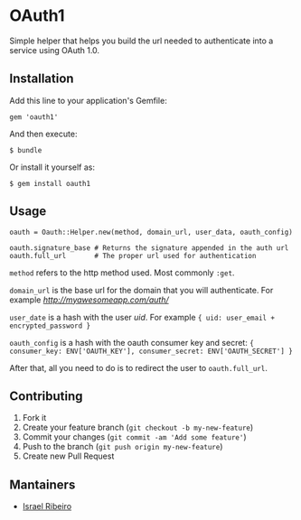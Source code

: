 # OAuth1

Simple helper that helps you build the url needed to authenticate into a service using OAuth 1.0.

## Installation

Add this line to your application's Gemfile:

    gem 'oauth1'

And then execute:

    $ bundle

Or install it yourself as:

    $ gem install oauth1

## Usage

    oauth = Oauth::Helper.new(method, domain_url, user_data, oauth_config)

    oauth.signature_base # Returns the signature appended in the auth url
    oauth.full_url       # The proper url used for authentication

`method` refers to the http method used. Most commonly `:get`.

`domain_url` is the base url for the domain that you will authenticate. For example _http://myawesomeapp.com/auth/_

`user_date` is a hash with the user _uid_. For example `{ uid: user_email + encrypted_password }`

`oauth_config` is a hash with the oauth consumer key and secret: `{ consumer_key: ENV['OAUTH_KEY'], consumer_secret: ENV['OAUTH_SECRET'] }`



After that, all you need to do is to redirect the user to `oauth.full_url`.


## Contributing

1. Fork it
2. Create your feature branch (`git checkout -b my-new-feature`)
3. Commit your changes (`git commit -am 'Add some feature'`)
4. Push to the branch (`git push origin my-new-feature`)
5. Create new Pull Request

## Mantainers

 - [Israel Ribeiro](https://github.com/israveri)